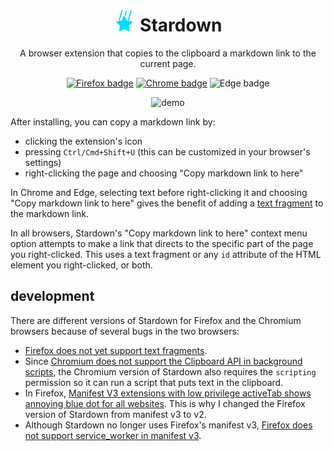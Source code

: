 <h1 align="center"><img width="35" alt="Stardown's icon" src="firefox/images/icon.svg"> Stardown</h1>

<p align="center">A browser extension that copies to the clipboard a markdown link to the current page.</p>

<p align="center">
    <a href="https://addons.mozilla.org/en-US/firefox/addon/stardown/"><img alt="Firefox badge" src="https://img.shields.io/badge/Firefox-black.svg?logo=firefoxbrowser&style=for-the-badge"></a>
    <a href="https://chrome.google.com/webstore/detail/clicknohlhfdlfjfkaeongkbdgbmkbhb"><img alt="Chrome badge" src="https://img.shields.io/badge/Chrome-black.svg?logo=googlechrome&style=for-the-badge&logoColor=238d41"></a>
    <a><img alt="Edge badge" src="https://img.shields.io/badge/Edge%20(coming%20soon)-black.svg?logo=microsoftedge&style=for-the-badge&logoColor=33b9ab"></a>
    <!-- <a><img alt="Safari badge" src="https://img.shields.io/badge/Safari-black.svg?logo=safari&style=for-the-badge&logoColor=188ff3"></a> -->
</p>

<p align="center"><img alt="demo" src="https://media.giphy.com/media/v1.Y2lkPTc5MGI3NjExbjZvZHNnZ2t2aXJhaGJydHMyZWN6cHliM3R5YmVjYjRncTNmNjB0NCZlcD12MV9pbnRlcm5hbF9naWZfYnlfaWQmY3Q9Zw/7CtyDRiPZJm2HLB2IS/giphy.gif"></p>

After installing, you can copy a markdown link by:

* clicking the extension's icon
* pressing `Ctrl/Cmd+Shift+U` (this can be customized in your browser's settings)
* right-clicking the page and choosing "Copy markdown link to here"

In Chrome and Edge, selecting text before right-clicking it and choosing "Copy markdown link to here" gives the benefit of adding a [text fragment](https://web.dev/articles/text-fragments) to the markdown link.

In all browsers, Stardown's "Copy markdown link to here" context menu option attempts to make a link that directs to the specific part of the page you right-clicked. This uses a text fragment or any `id` attribute of the HTML element you right-clicked, or both.

## development

There are different versions of Stardown for Firefox and the Chromium browsers because of several bugs in the two browsers:

* [Firefox does not yet support text fragments](https://bugzilla.mozilla.org/show_bug.cgi?id=1753933).
* Since [Chromium does not support the Clipboard API in background scripts](https://stackoverflow.com/questions/61862872/how-to-copy-web-notification-content-to-clipboard/61977696#61977696), the Chromium version of Stardown also requires the `scripting` permission so it can run a script that puts text in the clipboard.
* In Firefox, [Manifest V3 extensions with low privilege activeTab shows annoying blue dot for all websites](https://bugzilla.mozilla.org/show_bug.cgi?id=1851083). This is why I changed the Firefox version of Stardown from manifest v3 to v2.
* Although Stardown no longer uses Firefox's manifest v3, [Firefox does not support service_worker in manifest v3](https://stackoverflow.com/questions/75043889/manifest-v3-background-scripts-service-worker-on-firefox).

